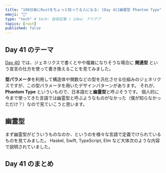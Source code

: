 ```yaml
---
title: "100日後にRustをちょっと知ってる人になる: [Day 41]幽霊型 Phantom Type"
emoji: "🦀"
type: "tech" # tech: 技術記事 / idea: アイデア
topics: [rust]
published: false
---
```

## Day 41 のテーマ

[Day 40](https://zenn.dev/shinyay/articles/hello-rust-day040) では、ジェネリクスで書くとやや複雑になりそうな場合に **関連型** という宣言の仕方を使って書き換えることを見てみました。

**型パラメータ**を利用して構造体や関数などの型を汎化させる仕組みのジェネリクスですが、この型パラメータを用いたデザインパターンがあります。
それが、**Phantom Type** といういもので、日本語だと**幽霊型**と呼ぶそうです。
個人的に今まで使ってきた言語では幽霊型と呼ぶようなものがなかった（僕が知らなかっただけ？）なので見ていこうと思います。

## 幽霊型

まず幽霊型がどういうものなのか、というのを様々な言語で定義でけられているものを見てみました。
Haskel, Swift, TypeScript, Elm など大体次のような内容で説明されていました。


## Day 41 のまとめ
